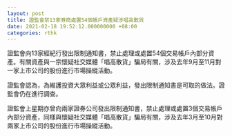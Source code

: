 ```yaml
---
layout: post
title: 證監會禁13家券商處置54個帳戶資產疑涉唱高散貨
date: 2021-02-18 19:52:12.000000000 +08:00
categories: rthk
---
```


證監會向13家經紀行發出限制通知書，禁止處理或處置54個交易帳戶內部分資產。有關資產與一宗懷疑社交媒體「唱高散貨」騙局有關，涉及去年9月至11月對一家上市公司的股份進行市場操縱活動。

證監會認為，為維護投資大眾利益或公眾利益，發出限制通知書是可取的做法。證監會仍在進行調查。

證監會上星期亦曾向兩家證券公司發出限制通知書，禁止處理或處置3個交易帳戶內部分資產，同樣與懷疑社交媒體「唱高散貨」騙局有關，涉及去年3月至10月對兩家上市公司的股份進行市場操縱活動。
